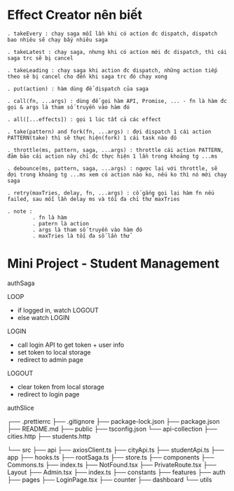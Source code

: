 # Effect Creator nên biết

    . takeEvery : chạy saga mỗi lần khi có action đc dispatch, dispatch bao nhiêu sẽ chạy bấy nhiêu saga

    . takeLatest : chạy saga, nhưng khi có action mới đc dispatch, thì cái saga trc sẽ bị cancel

    . takeLeading : chạy saga khi action đc dispatch, những action tiếp theo sẽ bị cancel cho đến khi saga trc đó chạy xong

    . put(action) : hàm dùng để dispatch của saga

    . call(fn, ...args) : dùng để gọi hàm API, Promise, ... - fn là hàm đc gọi & args là tham số truyền vào hàm đó

    . all([...effects]) : gọi 1 lúc tất cả các effect

    . take(pattern) and fork(fn, ...args) : đợi dispatch 1 cái action PATTERN(take) thì sẽ thực hiện(fork) 1 cái task nào đó

    . throttle(ms, pattern, saga, ...args) : throttle cái action PATTERN, đảm bảo cái action này chỉ đc thực hiện 1 lần trong khoảng tg ...ms

    . debounce(ms, pattern, saga, ...args) : ngược lại với throttle, sẽ đợi trong khoảng tg ...ms xem có action nào ko, nếu ko thì nó mới chạy saga

    . retry(maxTries, delay, fn, ...args) : cố gắng gọi lại hàm fn nếu failed, sau mỗi lần delay ms và tối đa chỉ thử maxTries

    . note :
            . fn là hàm
            . patern là action
            . args là tham số truyền vào hàm đó
            . maxTries là tối đa số lần thử

# Mini Project - Student Management

authSaga

LOOP
- if logged in, watch LOGOUT
- else watch LOGIN

LOGIN 
- call login API to get token + user info 
- set token to local storage
- redirect to admin page

LOGOUT
- clear token from local storage
- redirect to login page

authSlice

┌── .prettierrc
├── .gitignore
├── package-lock.json
├── package.json
├── README.md
├── public
├── tsconfig.json
└── api-collection
    ├── cities.http
	├── students.http

└── src
	├── api
        ├── axiosClient.ts
        ├── cityApi.ts
        ├── studentApi.ts
	├── app
        ├── hooks.ts
        ├── rootSaga.ts
        ├── store.ts
	├── components
        ├── Commons.ts
            ├── index.ts
            ├── NotFound.tsx
            ├── PrivateRoute.tsx
        ├── Layout
            ├── Admin.tsx
            ├── index.ts
	├── constants
	├── features
        ├── auth
            ├── pages
                ├── LoginPage.tsx
        ├── counter
        ├── dashboard
	└── utils